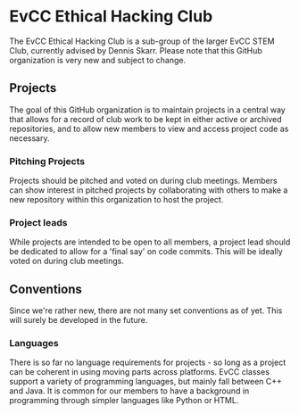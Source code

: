 # EvCC Ethical Hacking Club
The EvCC Ethical Hacking Club is a sub-group of the larger EvCC STEM Club, currently advised by Dennis Skarr. Please note that this GitHub organization is very new and subject to change.

## Projects
The goal of this GitHub organization is to maintain projects in a central way that allows for a record of club work to be kept in either active or archived repositories, and to allow new members to view and access project code as necessary.

### Pitching Projects
Projects should be pitched and voted on during club meetings. Members can show interest in pitched projects by collaborating with others to make a new repository within this organization to host the project.

### Project leads
While projects are intended to be open to all members, a project lead should be dedicated to allow for a 'final say' on code commits. This will be ideally voted on during club meetings.

## Conventions
Since we're rather new, there are not many set conventions as of yet. This will surely be developed in the future.

### Languages
There is so far no language requirements for projects - so long as a project can be coherent in using moving parts across platforms. EvCC classes support a variety of programming languages, but mainly fall between C++ and Java. It is common for our members to have a background in programming through simpler languages like Python or HTML.
